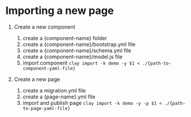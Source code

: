 # Importing a new page

1. Create a new component
   1. create a {component-name} folder
   2. create a {component-name}/bootstrap.yml file
   3. create a {component-name}/schema.yml file
   4. create a {component-name}/model.js file
   5. import component `clay import -k demo -y $1 < ./{path-to-component-yaml-file}`

2. Create a new page
   1. create a migration.yml file
   2. create a {page-name}.yml file
   3. import and publish page `clay import -k demo -y -p $1 < ./{path-to-page-yaml-file}`
